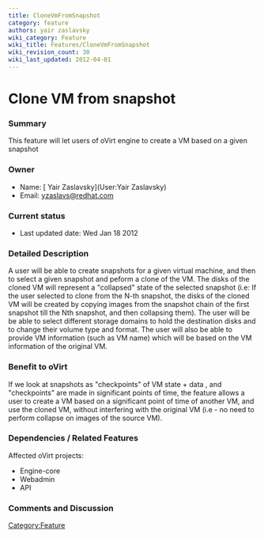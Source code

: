 ```yaml
---
title: CloneVmFromSnapshot
category: feature
authors: yair zaslavsky
wiki_category: Feature
wiki_title: Features/CloneVmFromSnapshot
wiki_revision_count: 30
wiki_last_updated: 2012-04-01
---
```


# Clone VM from snapshot

### Summary

This feature will let users of oVirt engine to create a VM based on a given snapshot

### Owner

*   Name: [ Yair Zaslavsky](User:Yair Zaslavsky)
*   Email: <yzaslavs@redhat.com>

### Current status

*   Last updated date: Wed Jan 18 2012

### Detailed Description

A user will be able to create snapshots for a given virtual machine, and then to select a given snapshot and peform a clone of the VM.
The disks of the cloned VM will represent a "collapsed" state of the selected snapshot
(i.e: If the user selected to clone from the N-th snapshot, the disks of the cloned VM will be created by copying images from the snapshot chain of the first snapshot till the Nth snapshot, and then collapsing them).
The user will be be able to select different storage domains to hold the destination disks and to change their volume type and format.
The user will also be able to provide VM information (such as VM name) which will be based on the VM information of the original VM.

### Benefit to oVirt

If we look at snapshots as "checkpoints" of VM state + data , and "checkpoints" are made in significant points of time, the feature allows a user to create a VM based on a significant point of time of another VM, and use the cloned VM, without interfering with the original VM (i.e - no need to perform collapse on images of the source VM).

### Dependencies / Related Features

Affected oVirt projects:

*   Engine-core
*   Webadmin
*   API

### Comments and Discussion

<Category:Feature>
